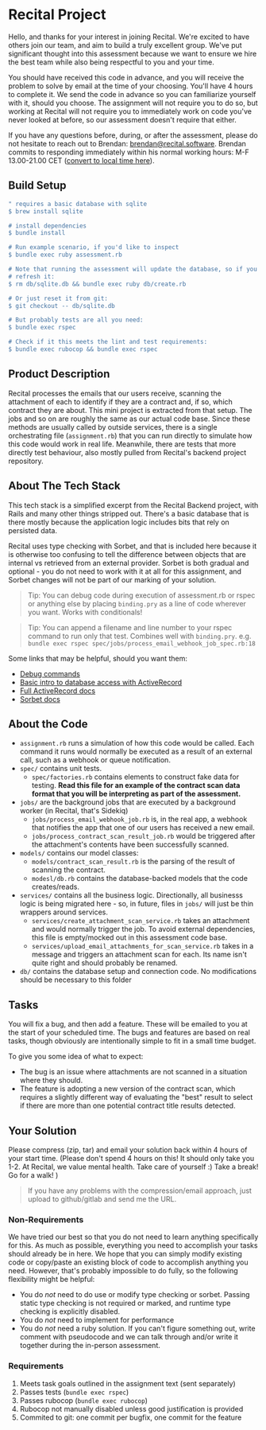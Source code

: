 # Recital Project

Hello, and thanks for your interest in joining Recital. We're excited to have others join our team,
and aim to build a truly excellent group. We've put significant thought into this assessment because
we want to ensure we hire the best team while also being respectful to you and your time.

You should have received this code in advance, and you will receive the problem to solve by email
at the time of your choosing. You'll have 4 hours to complete it. We send the code in advance so
you can familiarize yourself with it, should you choose. The assignment will not require you to do
so, but working at Recital will not require you to immediately work on code you've never looked at
before, so our assessment doesn't require that either.

If you have any questions before, during, or after the assessment, please do not hesitate to reach
out to Brendan: brendan@recital.software. Brendan commits to responding immediately within his
normal working hours: M-F 13.00-21.00 CET
([convert to local time here](https://www.thetimezoneconverter.com/)).

## Build Setup

```bash
" requires a basic database with sqlite
$ brew install sqlite

# install dependencies
$ bundle install

# Run example scenario, if you'd like to inspect
$ bundle exec ruby assessment.rb

# Note that running the assessment will update the database, so if you want to
# refresh it:
$ rm db/sqlite.db && bundle exec ruby db/create.rb

# Or just reset it from git:
$ git checkout -- db/sqlite.db

# But probably tests are all you need:
$ bundle exec rspec

# Check if it this meets the lint and test requirements:
$ bundle exec rubocop && bundle exec rspec
```

## Product Description

Recital processes the emails that our users receive, scanning the attachment of
each to identify if they are a contract and, if so, which contract they are
about. This mini project is extracted from that setup. The jobs and so on are
roughly the same as our actual code base. Since these methods are usually called
by outside services, there is a single orchestrating file (`assignment.rb`) that
you can run directly to simulate how this code would work in real life.
Meanwhile, there are tests that more directly test behaviour, also mostly pulled
from Recital's backend project repository.

## About The Tech Stack

This tech stack is a simplified excerpt from the Recital Backend project, with
Rails and many other things stripped out. There's a basic database that
is there mostly because the application logic includes bits that rely on
persisted data.

Recital uses type checking with Sorbet, and that is included here because it is
otherwise too confusing to tell the difference between objects that are internal
vs retrieved from an external provider. Sorbet is both gradual and optional -
you do not need to work with it at all for this assignment, and Sorbet changes
will not be part of our marking of your solution.

> Tip: You can debug code during execution of assessment.rb or rspec or
> anything else by placing `binding.pry` as a line of code wherever you want.
> Works with conditionals!

> Tip: You can append a filename and line number to your rspec command to run
> only that test. Combines well with `binding.pry`. e.g. `bundle exec rspec
> spec/jobs/process_email_webhook_job_spec.rb:18`

Some links that may be helpful, should you want them:

- [Debug commands](https://github.com/deivid-rodriguez/pry-byebug#commands)
- [Basic intro to database access with
  ActiveRecord](https://www.devdungeon.com/content/ruby-activerecord-without-rails-tutorial)
- [Full ActiveRecord
  docs](https://guides.rubyonrails.org/active_record_basics.html)
- [Sorbet docs](https://sorbet.org/docs/sigs)

## About the Code

- `assignment.rb` runs a simulation of how this code would be called. Each
  command it runs would normally be executed as a result of an external call,
  such as a webhook or queue notification.
- `spec/` contains unit tests.
  - `spec/factories.rb` contains elements to construct fake data for testing.
    **Read this file for an example of the contract scan data format that you
    will be interpreting as part of the assessment.**
- `jobs/` are the background jobs that are executed by a background worker (in
  Recital, that's Sidekiq)
  - `jobs/process_email_webhook_job.rb` is, in the real app, a webhook that
    notifies the app that one of our users has received a new email.
  - `jobs/process_contract_scan_result_job.rb` would be triggered after the
    attachment's contents have been successfully scanned.
- `models/` contains our model classes:
  - `models/contract_scan_result.rb` is the parsing of the result of scanning the
  contract.
  - `modesl/db.rb` contains the database-backed models that the code
    creates/reads.
- `services/` contains all the business logic. Directionally, all businesss
  logic is being migrated here - so, in future, files in `jobs/` will just be
  thin wrappers around services.
  - `services/create_attachment_scan_service.rb` takes an attachment and would
    normally trigger the job. To avoid external dependencies, this file is
    empty/mocked out in this assessment code base.
  - `services/upload_email_attachments_for_scan_service.rb` takes in a message
    and triggers an attachment scan for each. Its name isn't quite right and
    should probably be renamed.
- `db/` contains the database setup and connection code. No modifications should
  be necessary to this folder

## Tasks

You will fix a bug, and then add a feature. These will be emailed to you at the start of your
scheduled time. The bugs and features are based on real tasks, though obviously are intentionally
simple to fit in a small time budget.

To give you some idea of what to expect:
- The bug is an issue where attachments are not scanned in a situation where they should.
- The feature is adopting a new version of the contract scan, which requires a
  slightly different way of evaluating the "best" result to select if there are
  more than one potential contract title results detected.

## Your Solution

Please compress (zip, tar) and email your solution back within 4 hours of your start time.
(Please don't spend 4 hours on this! It should only take you 1-2. At Recital, we value mental
health. Take care of yourself :) Take a break! Go for a walk! )

> If you have any problems with the compression/email approach, just upload to github/gitlab and
> send me the URL.

### Non-Requirements

We have tried our best so that you do not need to learn anything specifically for this. As much as
possible, everything you need to accomplish your tasks should already be in here. We hope that you
can simply modify existing code or copy/paste an existing block of code to accomplish anything you
need. However, that's probably impossible to do fully, so the following flexibility might be
helpful:

- You do _not_ need to do use or modify type checking or sorbet. Passing static
  type checking is not required or marked, and runtime type checking is
  explicitly disabled.
- You do _not_ need to implement for performance
- You do _not_ need a ruby solution. If you can't figure something out, write
  comment with pseudocode and we can talk through and/or write it together
  during the in-person assessment.

### Requirements

1. Meets task goals outlined in the assignment text (sent separately)
1. Passes tests (`bundle exec rspec`)
1. Passes rubocop (`bundle exec rubocop`)
1. Rubocop not manually disabled unless good justification is provided
1. Commited to git: one commit per bugfix, one commit for the feature
